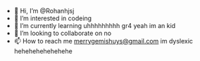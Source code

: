 - 👋 Hi, I’m @Rohanhjsj
- 👀 I’m interested in codeing 
- 🌱 I’m currently learning uhhhhhhhhh gr4 yeah im an kid
- 💞️ I’m looking to collaborate on no
- 📫 How to reach me merrygemishuys@gmail.com
im dyslexic hehehehehehehehe

